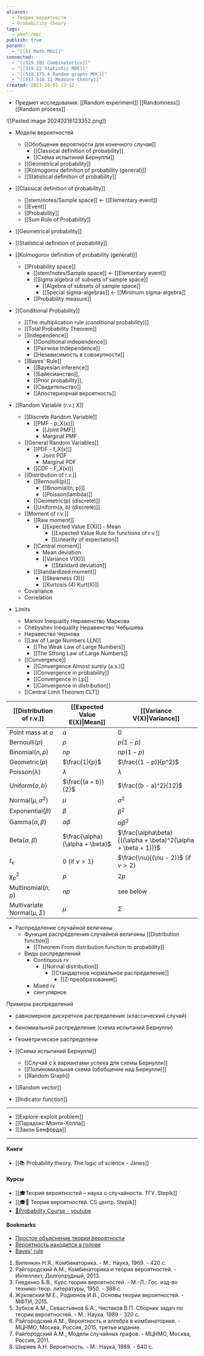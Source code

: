 ```yaml
---
aliases:
  - Теория вероятности
  - Probability theory
tags:
  - pkm🏷/moc
publish: true
parent:
  - "[[51 Math MOC]]"
connected:
  - "[[519.101 Combinatorics]]"
  - "[[519.22 Statistic MOC]]"
  - "[[519.175.4 Random graphs MOC]]"
  - "[[517.518.11 Measure theory]]"
created: 2023-10-01 12:12
---
```

   - Предмет исследования:  [[Random experiment]]  [[Randomness]] [[Random process]]

![[Pasted image 20240216123352.png]]

- Модели вероятностей
	- [[Обобщение вероятности для конечного случая]]
		- [[Classical definition of probability]]
		- [[Схема испытиний Бернулли]]
	- [[Geometrical probability]]
	- [[Kolmogorov definition of probability (general)]]
	- [[Statistical definition of probability]]

- [[Classical definition of probability]]
	- [[stem/notes/Sample space]] <- [[Elementary event]]
	- [[Event]]
	- [[Probability]]
	- [[Sum Rule of Probability]]
- [[Geometrical probability]]
- [[Statistical definition of probability]]
- [[Kolmogorov definition of probability (general)]]
	- [[Probability space]]
		- [[stem/notes/Sample space]] <- [[Elementary event]]
		- [[Sigma algebra of subsets of sample space]]
			- [[Algebra of subsets of sample space]]
			- [[Special sigma-algebras]] <- [[Minimum sigma-algebra]]
		- [[Probability measure]]

- [[Conditional Probability]] 
	- [[The multiplication rule (conditional probability)]]
	- [[Total Probability Theorem]]
	- [[Independence]]
		- [[Conditional independence]]
		- [[Pairwise Independence]]
		- [[Независимость в совокупности]]
	- [[Bayes' Rule]]
		- [[Bayesian inference]]
		- [[Байесианство]],
		- [[Prior probability]],
		- [[Свидетельство]]
		- [[Апостериорная вероятность]]


- [[Random Variable (r.v.) X]]
	- [[Discrete Random Variable]]
		- [[PMF - p_X(x)]]
			- [[Joint PMF]]
			- Marginal PMF
	- [[General Random Variables]]
		- [[PDF - f_X(x)]]
			- Joint PDF
			- Marginal PDF
		- [[CDF - F_X(x)]]
	- [[Distribution of r.v.]]
		- [[Bernoulli(p)]]
			- [[Binomial(n, p)]]
			- [[Poisson(lambda)]]
		- [[Geometric(p) (discrete)]]
		- [[Uniform(a, b)  (discrete)]]
	- [[Moment of r.v.]]
		- [[Raw moment]]
			- [[Expected Value E(X)]]  - Mean
				- [[Expected Value Rule for functions of r.v.]]
				- [[Linearity of expectation]]
		- [[Central moment]]
			- Mean deviation
			- [[Variance V(X)]]
				- [[Standard deviation]]
		- [[Standardized moment]]
			- [[Skewness (3)]]
			- [[Kurtosis (4) Kurt(X)]]
	- Covariance
	- Correlation

- Limits
	- Markov Inequality Неравенство Маркова
	- Chebyshev Inequality Неравенство Чебышева
	- Неравество Чернова
	- [[Law of Large Numbers LLN]]
		- [[The Weak Law of Large Numbers]]
		- [[The Strong Law of Large Numbers]]
	- [[Convergence]]
		- [[Convergence Almost surely (a.s.)]] 
		- [[Convergence in probability]] 
		- [[Convergence in Lp]] 
		- [[Convergence in distribution]]
	- [[Central Limit Theorem CLT]] 



| [[Distribution of r.v.]]           | [[Expected Value E(X)\|Mean]]   | [[Variance V(X)\|Variance]]                                    |
| ---------------------------------- | ------------------------------- | -------------------------------------------------------------- |
| Point mass at $a$                  | $a$                             | $0$                                                            |
| Bernoulli$(p)$                     | $p$                             | $p(1 - p)$                                                     |
| Binomial$(n, p)$                   | $np$                            | $np(1 - p)$                                                    |
| Geometric$(p)$                     | $\frac{1}{p}$                   | $\frac{(1 - p)}{p^2}$                                          |
| Poisson$(\lambda)$                 | $\lambda$                       | $\lambda$                                                      |
| Uniform$(a, b)$                    | $\frac{(a + b)}{2}$             | $\frac{(b - a)^2}{12}$                                         |
| Normal$(\mu, \sigma^2)$            | $\mu$                           | $\sigma^2$                                                     |
| Exponential$(\beta)$               | $\beta$                         | $\beta^2$                                                      |
| Gamma$(\alpha, \beta)$             | $\alpha\beta$                   | $\alpha\beta^2$                                                |
| Beta$(\alpha, \beta)$              | $\frac{\alpha}{\alpha + \beta}$ | $\frac{\alpha\beta}{((\alpha + \beta)^2(\alpha + \beta + 1))}$ |
| $t_\nu$                            | $0$ (if $\nu > 1$)              | $\frac{\nu}{(\nu - 2)}$ (if $\nu > 2$)                         |
| $\chi^2_p$                         | $p$                             | $2p$                                                           |
| Multinomial$(n, p)$                | $np$                            | see below                                                      |
| Multivariate Normal$(\mu, \Sigma)$ | $\mu$                           | $\Sigma$                                                       |





- Распределение случайной величины 
	- Функция распределения случайной величины [[Distribution function]]
		- [[Theorem From distribution function to probability]]
	- Виды распределений
		- Continuous rv
			- [[Normal distribution]]
				- [[Стандартное нормальное распределение]]
					- [[Z-преобразования]]
		- Mixed rv
		- сингулярное

Примеры распределений
- равномерное дискретное распределение (классический случай)
- биномиальной распределение (схема испытаний Бернулли)
- Геометрическое распределени 

- [[Схема испытиний Бернулли]]
	- [[Случай с k вариантами успеха для схемы Бернулли]]
	- [[Полиномиальная схема (обобщение над Бернулли)]]
	- [[Random Graph]] 




- [[Random vector]]




- [[Indicator function]]


---


- [[Explore-exploit problem]]
- [[Парадокс Монти-Холла]]
- [[Закон Бенфорда]]


---
#### Книги
- [[📚 Probability theory. The logic of science - Janes]]

#### Курсы
- [[🎓Теория вероятностей – наука о случайности. ТГУ. Stepik]]
- [[🎓🌰 Теория вероятностей. CS центр. Stepik]]
- [🎥Probability Course - youtube](https://www.youtube.com/channel/UCITVu6N08ljfYjuP98nXsLA/playlists)

#### Bookmarks
- [Простое объяснение теории вероятности](https://habr.com/ru/post/408775/)
- [Вероятность находится в голове](https://lesswrong.ru/w/%D0%92%D0%B5%D1%80%D0%BE%D1%8F%D1%82%D0%BD%D0%BE%D1%81%D1%82%D1%8C_%D0%BD%D0%B0%D1%85%D0%BE%D0%B4%D0%B8%D1%82%D1%81%D1%8F_%D0%B2_%D0%B3%D0%BE%D0%BB%D0%BE%D0%B2%D0%B5)
- [Bayes' rule](https://arbital.com/p/bayes_rule/)



1. Виленкин Н.Я., Комбинаторика. - М.: Наука, 1969. - 420 с.  
2. Райгородский А.М., Комбинаторика и теория вероятностей. - Интеллект, Долгопрудный, 2013.  
3. Гнеденко Б.В., Курс теории вероятностей. - М.-Л.: Гос. изд-во технико-теор. литературы, 1950. - 388 с.  
4. Жуковский М.Е., Родионов И.В., Основы теории вероятностей. - МФТИ, 2015.  
5. Зубков А.М., Севастьянов Б.А., Чистяков В.П. Сборник задач по теории вероятностей. - М.: Наука, 1989 - 320 c.  
6. Райгородский А.М., Вероятность и алгебра в комбинаторике. - МЦНМО, Москва, Россия, 2015, третье издание.  
7. Райгородский А.М., Модели случайных графов. - МЦНМО, Москва, Россия, 2011.  
8. Ширяев А.Н. Вероятность. - М.: Наука, 1989. - 640 с.